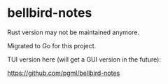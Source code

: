 # bellbird-notes

Rust version may not be maintained anymore.

Migrated to Go for this project.

TUI version here (will get a GUI version in the future):

https://github.com/pgml/bellbird-notes

